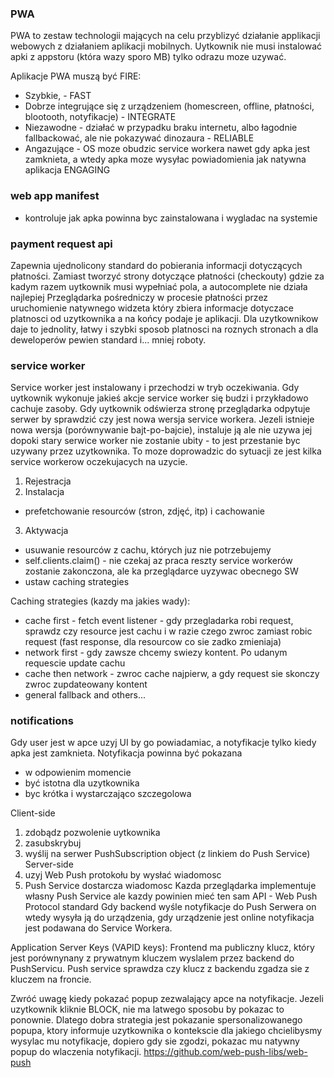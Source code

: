 ### PWA 
PWA to zestaw technologii mających na celu przyblizyć działanie applikacji webowych z działaniem aplikacji mobilnych.
Uytkownik nie musi instalować apki z appstoru (która wazy sporo MB) tylko odrazu moze uzywać.

Aplikacje PWA muszą być FIRE:
* Szybkie, - FAST
* Dobrze integrujące się z urządzeniem (homescreen, offline, płatności, blootooth, notyfikacje) - INTEGRATE
* Niezawodne - działać w przypadku braku internetu, albo łagodnie fallbackować, ale nie pokazywać dinozaura - RELIABLE
* Angazujące - OS moze obudzic service workera nawet gdy apka jest zamknieta, a wtedy apka moze wysyłac powiadomienia jak natywna aplikacja ENGAGING

### web app manifest
- kontroluje jak apka powinna byc zainstalowana i wygladac na systemie

### payment request api
Zapewnia ujednolicony standard do pobierania informacji dotyczących płatności.
Zamiast tworzyć strony dotyczące płatności (checkouty) gdzie za kadym razem uytkownik musi wypełniać pola, a autocomplete nie działa najlepiej
Przeglądarka pośredniczy w procesie płatności przez uruchomienie natywnego widzeta który zbiera informacje dotyczace platnosci od uzytkownika a na końcy podaje je aplikacji.
Dla uzytkownikow daje to jednolity, łatwy i szybki sposob platnosci na roznych stronach a dla deweloperów pewien standard i... mniej roboty.

### service worker
Service worker jest instalowany i przechodzi w tryb oczekiwania. Gdy uytkownik wykonuje jakieś akcje service worker się budzi i przykładowo cachuje zasoby.
Gdy uytkownik odświerza stronę przeglądarka odpytuje serwer by sprawdzić czy jest nowa wersja service workera.
Jezeli istnieje nowa wersja (porównywanie bajt-po-bajcie), instaluje ją ale nie uzywa jej dopoki stary serwice worker nie zostanie ubity - to jest przestanie byc uzywany przez uzytkownika. 
To moze doprowadzic do sytuacji ze jest kilka service workerow oczekujacych na uzycie.

1. Rejestracja
2. Instalacja
  - prefetchowanie resourców (stron, zdjęć, itp) i cachowanie
3. Aktywacja
  - usuwanie resourców z cachu, których juz nie potrzebujemy 
  - self.clients.claim() - nie czekaj az praca reszty service workerów zostanie zakonczona, ale ka przeglądarce uyzywac obecnego SW
  - ustaw caching strategies

Caching strategies (kazdy ma jakies wady):
- cache first -  fetch event listener - gdy przegladarka robi request, sprawdz czy resource jest cachu i w razie czego zwroc zamiast robic request (fast response, dla resourcow co sie zadko zmieniaja)
- network first - gdy zawsze chcemy swiezy kontent. Po udanym requescie update cachu
- cache then network - zwroc cache najpierw, a gdy request sie skonczy zwroc zupdateowany kontent
- general fallback and others...

### notifications
Gdy user jest w apce uzyj UI by go powiadamiac, a notyfikacje tylko kiedy apka jest zamknieta. 
Notyfikacja powinna być pokazana
- w odpowienim momencie
- być istotna dla uzytkownika
- byc krótka i wystarczająco szczegolowa

Client-side
1. zdobądz pozwolenie uytkownika
2. zasubskrybuj
3. wyślij na serwer PushSubscription object (z linkiem do Push Service)
Server-side
1. uzyj Web Push protokołu by wysłać wiadomosc
2. Push Service dostarcza wiadomosc
Kazda przeglądarka implementuje własny Push Service ale kazdy powinien mieć ten sam API - Web Push Protocol standard
Gdy backend wyśle notyfikacje do Push Serwera on wtedy wysyła ją do urządzenia, gdy urządzenie jest online notyfikacja jest podawana do Service Workera.

Application Server Keys (VAPID keys):
Frontend ma publiczny klucz, który jest porównynany z prywatnym kluczem wyslalem przez backend do PushServicu. Push service sprawdza czy klucz z backendu zgadza sie z kluczem na froncie.

Zwróć uwagę kiedy pokazać popup zezwalający apce na notyfikacje. Jezeli uzytkownik kliknie BLOCK, nie ma latwego sposobu by pokazac to ponownie. 
Dlatego dobra strategia jest pokazanie spersonalizowanego popupa, ktory informuje uzytkownika o kontekscie dla jakiego chcielibysmy wysylac mu notyfikacje,
dopiero gdy sie zgodzi, pokazac mu natywny popup do wlaczenia notyfikacji.
https://github.com/web-push-libs/web-push